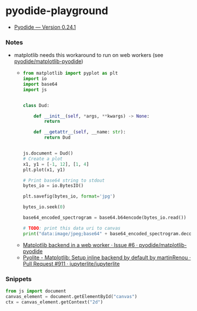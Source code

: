 pyodide-playground
==================
- [Pyodide — Version 0.24.1](https://pyodide.org/en/stable/index.html)

### Notes
- matplotlib needs this workaround to run on web workers (see [pyodide/matplotlib-pyodide](https://github.com/pyodide/matplotlib-pyodide))
  - ```python
    from matplotlib import pyplot as plt
    import io
    import base64
    import js
    
    
    class Dud:
    
        def __init__(self, *args, **kwargs) -> None:
            return
    
        def __getattr__(self, __name: str):
            return Dud
    
    
    js.document = Dud()
    # Create a plot
    x1, y1 = [-1, 12], [1, 4]
    plt.plot(x1, y1)
    
    # Print base64 string to stdout
    bytes_io = io.BytesIO()
    
    plt.savefig(bytes_io, format='jpg')
    
    bytes_io.seek(0)
    
    base64_encoded_spectrogram = base64.b64encode(bytes_io.read())
    
    # TODO: print this data uri to canvas
    print("data:image/jpeg;base64" + base64_encoded_spectrogram.decode('utf-8'))
    ```
  - [Matplotlib backend in a web worker · Issue #6 · pyodide/matplotlib-pyodide](https://github.com/pyodide/matplotlib-pyodide/issues/6)
  - [Pyolite - Matplotlib: Setup inline backend by default by martinRenou · Pull Request #911 · jupyterlite/jupyterlite](https://github.com/jupyterlite/jupyterlite/pull/911)
### Snippets
```python
from js import document
canvas_element = document.getElementById("canvas")
ctx = canvas_element.getContext("2d")


```
